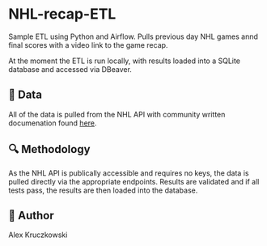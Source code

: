 # NHL-recap-ETL
Sample ETL using Python and Airflow. Pulls previous day NHL games annd final scores with a video link to the game recap. 

At the moment the ETL is run locally, with results loaded into a SQLite database and accessed via DBeaver. 

## :floppy_disk: Data
All of the data is pulled from the NHL API with community written documenation found [here](https://gitlab.com/dword4/nhlapi/-/blob/master/stats-api.md).

## :mag: Methodology
As the NHL API is publically accessible and requires no keys, the data is pulled directly via the appropriate endpoints. Results are validated and if all tests pass, the results are then loaded into the database. 

## :wave: Author
Alex Kruczkowski
